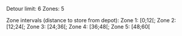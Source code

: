 Detour limit: 6
Zones: 5 

Zone intervals (distance to store from depot): Zone 1: [0;12[; Zone 2: [12;24[; Zone 3: [24;36[; Zone 4: [36;48[; Zone 5: [48;60[

